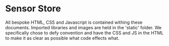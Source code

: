 # Sensor Store
All bespoke HTML, CSS and Javascript is contained withing these documents. Imported libraries and images are held in the 'static' folder. We specifically chose to defy convention and have the CSS and JS in the HTML to make it as clear as possible what code effects what.
